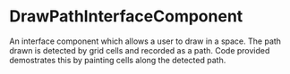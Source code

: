 # DrawPathInterfaceComponent
An interface component which allows a user to draw in a space. The path drawn is detected by grid cells and recorded as a path.
Code provided demostrates this by painting cells along the detected path.
